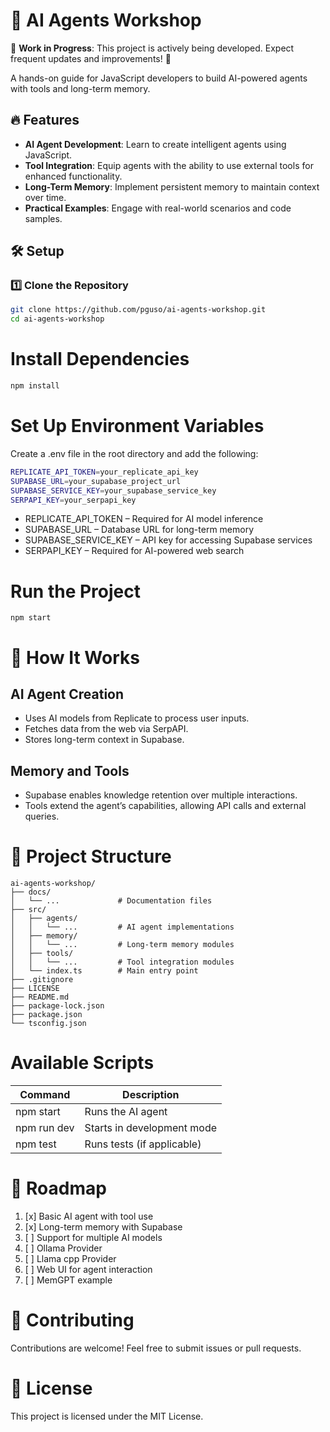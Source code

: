 # 🚀 AI Agents Workshop

🚧 **Work in Progress**: This project is actively being developed. Expect frequent updates and improvements! 🚀

A hands-on guide for JavaScript developers to build AI-powered agents with tools and long-term memory.

## 🔥 Features
- **AI Agent Development**: Learn to create intelligent agents using JavaScript.
- **Tool Integration**: Equip agents with the ability to use external tools for enhanced functionality.
- **Long-Term Memory**: Implement persistent memory to maintain context over time.
- **Practical Examples**: Engage with real-world scenarios and code samples.

## 🛠️ Setup

### 1️⃣ Clone the Repository
```sh
git clone https://github.com/pguso/ai-agents-workshop.git
cd ai-agents-workshop
```

# Install Dependencies
```sh
npm install
```

# Set Up Environment Variables
Create a .env file in the root directory and add the following:
```sh
REPLICATE_API_TOKEN=your_replicate_api_key
SUPABASE_URL=your_supabase_project_url
SUPABASE_SERVICE_KEY=your_supabase_service_key
SERPAPI_KEY=your_serpapi_key
```
* REPLICATE_API_TOKEN – Required for AI model inference
* SUPABASE_URL – Database URL for long-term memory
* SUPABASE_SERVICE_KEY – API key for accessing Supabase services
* SERPAPI_KEY – Required for AI-powered web search

# Run the Project
```shell
npm start
```

# 📖 How It Works

## AI Agent Creation
* Uses AI models from Replicate to process user inputs.
* Fetches data from the web via SerpAPI.
* Stores long-term context in Supabase.

## Memory and Tools
* Supabase enables knowledge retention over multiple interactions.
* Tools extend the agent’s capabilities, allowing API calls and external queries.

# 📂 Project Structure

```
ai-agents-workshop/
├── docs/
│   └── ...             # Documentation files
├── src/
│   ├── agents/
│   │   └── ...         # AI agent implementations
│   ├── memory/
│   │   └── ...         # Long-term memory modules
│   ├── tools/
│   │   └── ...         # Tool integration modules
│   └── index.ts        # Main entry point
├── .gitignore
├── LICENSE
├── README.md
├── package-lock.json
├── package.json
└── tsconfig.json
```

# Available Scripts

| Command | Description  |
|---------|---|
|   npm start      |  Runs the AI agent |
|   npm run dev      |  Starts in development mode |
|   npm test      |  Runs tests (if applicable) |

# 🎯 Roadmap

1. [x] Basic AI agent with tool use
2. [x] Long-term memory with Supabase
3. [ ] Support for multiple AI models 
4. [ ] Ollama Provider
5. [ ] Llama cpp Provider
6. [ ] Web UI for agent interaction
7. [ ] MemGPT example

# 🤝 Contributing
Contributions are welcome! Feel free to submit issues or pull requests.

# 📜 License

This project is licensed under the MIT License.